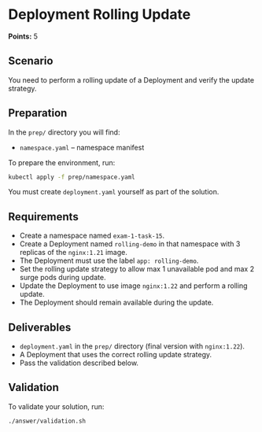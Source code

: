 # Deployment Rolling Update

**Points:** 5

## Scenario
You need to perform a rolling update of a Deployment and verify the update strategy.

## Preparation
In the `prep/` directory you will find:
- `namespace.yaml` – namespace manifest

To prepare the environment, run:
```sh
kubectl apply -f prep/namespace.yaml
```

You must create `deployment.yaml` yourself as part of the solution.

## Requirements
- Create a namespace named `exam-1-task-15`.
- Create a Deployment named `rolling-demo` in that namespace with 3 replicas of the `nginx:1.21` image.
- The Deployment must use the label `app: rolling-demo`.
- Set the rolling update strategy to allow max 1 unavailable pod and max 2 surge pods during update.
- Update the Deployment to use image `nginx:1.22` and perform a rolling update.
- The Deployment should remain available during the update.

## Deliverables
- `deployment.yaml` in the `prep/` directory (final version with `nginx:1.22`).
- A Deployment that uses the correct rolling update strategy.
- Pass the validation described below.

## Validation
To validate your solution, run:
```sh
./answer/validation.sh
```